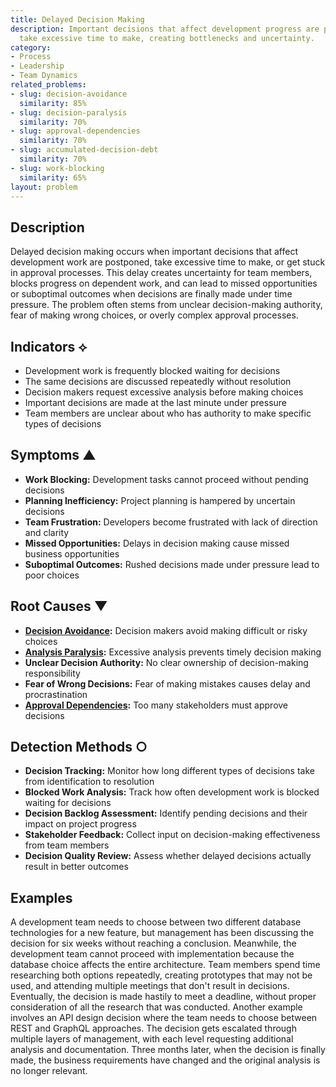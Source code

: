 ```yaml
---
title: Delayed Decision Making
description: Important decisions that affect development progress are postponed or
  take excessive time to make, creating bottlenecks and uncertainty.
category:
- Process
- Leadership
- Team Dynamics
related_problems:
- slug: decision-avoidance
  similarity: 85%
- slug: decision-paralysis
  similarity: 70%
- slug: approval-dependencies
  similarity: 70%
- slug: accumulated-decision-debt
  similarity: 70%
- slug: work-blocking
  similarity: 65%
layout: problem
---
```


## Description

Delayed decision making occurs when important decisions that affect development work are postponed, take excessive time to make, or get stuck in approval processes. This delay creates uncertainty for team members, blocks progress on dependent work, and can lead to missed opportunities or suboptimal outcomes when decisions are finally made under time pressure. The problem often stems from unclear decision-making authority, fear of making wrong choices, or overly complex approval processes.

## Indicators ⟡

- Development work is frequently blocked waiting for decisions
- The same decisions are discussed repeatedly without resolution
- Decision makers request excessive analysis before making choices
- Important decisions are made at the last minute under pressure
- Team members are unclear about who has authority to make specific types of decisions

## Symptoms ▲

- **Work Blocking:** Development tasks cannot proceed without pending decisions
- **Planning Inefficiency:** Project planning is hampered by uncertain decisions
- **Team Frustration:** Developers become frustrated with lack of direction and clarity
- **Missed Opportunities:** Delays in decision making cause missed business opportunities
- **Suboptimal Outcomes:** Rushed decisions made under pressure lead to poor choices

## Root Causes ▼

- **[Decision Avoidance](decision-avoidance.md):** Decision makers avoid making difficult or risky choices
- **[Analysis Paralysis](analysis-paralysis.md):** Excessive analysis prevents timely decision making
- **Unclear Decision Authority:** No clear ownership of decision-making responsibility
- **Fear of Wrong Decisions:** Fear of making mistakes causes delay and procrastination
- **[Approval Dependencies](approval-dependencies.md):** Too many stakeholders must approve decisions

## Detection Methods ○

- **Decision Tracking:** Monitor how long different types of decisions take from identification to resolution
- **Blocked Work Analysis:** Track how often development work is blocked waiting for decisions
- **Decision Backlog Assessment:** Identify pending decisions and their impact on project progress
- **Stakeholder Feedback:** Collect input on decision-making effectiveness from team members
- **Decision Quality Review:** Assess whether delayed decisions actually result in better outcomes

## Examples

A development team needs to choose between two different database technologies for a new feature, but management has been discussing the decision for six weeks without reaching a conclusion. Meanwhile, the development team cannot proceed with implementation because the database choice affects the entire architecture. Team members spend time researching both options repeatedly, creating prototypes that may not be used, and attending multiple meetings that don't result in decisions. Eventually, the decision is made hastily to meet a deadline, without proper consideration of all the research that was conducted. Another example involves an API design decision where the team needs to choose between REST and GraphQL approaches. The decision gets escalated through multiple layers of management, with each level requesting additional analysis and documentation. Three months later, when the decision is finally made, the business requirements have changed and the original analysis is no longer relevant.